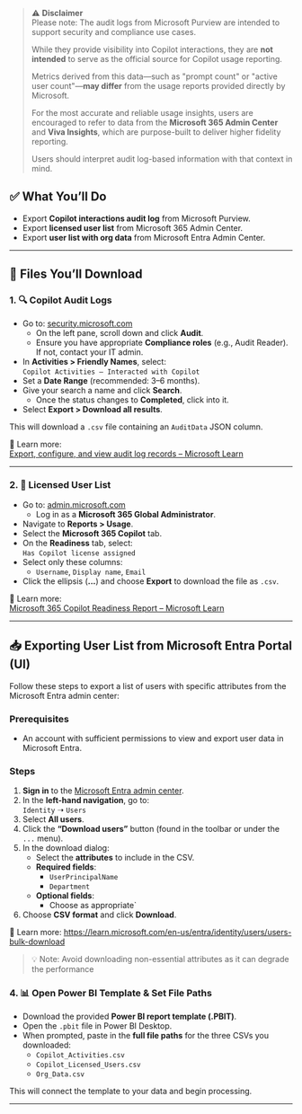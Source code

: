> ⚠️ **Disclaimer**  
> Please note: The audit logs from Microsoft Purview are intended to support security and compliance use cases.  
>
> While they provide visibility into Copilot interactions, they are **not intended** to serve as the official source for Copilot usage reporting.  
>
> Metrics derived from this data—such as "prompt count" or "active user count"—**may differ** from the usage reports provided directly by Microsoft.  
>
> For the most accurate and reliable usage insights, users are encouraged to refer to data from the **Microsoft 365 Admin Center** and **Viva Insights**, which are purpose-built to deliver higher fidelity reporting.  
>
> Users should interpret audit log-based information with that context in mind.


## ✅ What You’ll Do

- Export **Copilot interactions audit log** from Microsoft Purview.
- Export **licensed user list** from Microsoft 365 Admin Center.
- Export **user list with org data** from Microsoft Entra Admin Center.

---

## 📁 Files You’ll Download

### 1. 🔍 Copilot Audit Logs

- Go to: [security.microsoft.com](https://security.microsoft.com)
  - On the left pane, scroll down and click **Audit**.
  - Ensure you have appropriate **Compliance roles** (e.g., Audit Reader). If not, contact your IT admin.
- In **Activities > Friendly Names**, select:  
  `Copilot Activities – Interacted with Copilot`
- Set a **Date Range** (recommended: 3–6 months).
- Give your search a name and click **Search**.
  - Once the status changes to **Completed**, click into it.
- Select **Export > Download all results**.

This will download a `.csv` file containing an `AuditData` JSON column.

📖 Learn more:  
[Export, configure, and view audit log records – Microsoft Learn](https://learn.microsoft.com/en-us/purview/audit-log-export-records)

---

### 2. 👤 Licensed User List

- Go to: [admin.microsoft.com](https://admin.microsoft.com)
  - Log in as a **Microsoft 365 Global Administrator**.
- Navigate to **Reports > Usage**.
- Select the **Microsoft 365 Copilot** tab.
- On the **Readiness** tab, select:  
  `Has Copilot license assigned`
- Select only these columns:
  - `Username`, `Display name`, `Email`
- Click the ellipsis (**...**) and choose **Export** to download the file as `.csv`.

📖 Learn more:  
[Microsoft 365 Copilot Readiness Report – Microsoft Learn](https://learn.microsoft.com/en-us/microsoft-365/admin/activity-reports/microsoft-365-copilot-readiness?view=o365-worldwide)

---
## 📥 Exporting User List from Microsoft Entra Portal (UI)

Follow these steps to export a list of users with specific attributes from the Microsoft Entra admin center:

### Prerequisites
- An account with sufficient permissions to view and export user data in Microsoft Entra.

### Steps

1. **Sign in** to the [Microsoft Entra admin center](https://entra.microsoft.com/).
2. In the **left-hand navigation**, go to:  
   `Identity` ➝ `Users`
3. Select **All users**.
4. Click the **“Download users”** button (found in the toolbar or under the `...` menu).
5. In the download dialog:
   - Select the **attributes** to include in the CSV.
   - **Required fields**:
     - `UserPrincipalName`
     - `Department`
   - **Optional fields**:
     - Choose as appropriate`
6. Choose **CSV format** and click **Download**.

📖 Learn more: https://learn.microsoft.com/en-us/entra/identity/users/users-bulk-download

> 💡 Note: Avoid downloading non-essential attributes as it can degrade the performance


### 4. 📊 Open Power BI Template & Set File Paths

- Download the provided **Power BI report template (.PBIT)**.
- Open the `.pbit` file in Power BI Desktop.
- When prompted, paste in the **full file paths** for the three CSVs you downloaded:
  - `Copilot_Activities.csv`
  - `Copilot_Licensed_Users.csv`
  - `Org_Data.csv`

This will connect the template to your data and begin processing.

---


